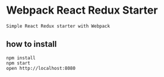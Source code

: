 Webpack React Redux Starter
=====================
```
Simple React Redux starter with Webpack
```

## how to install

```
npm install
npm start
open http://localhost:8080
```
